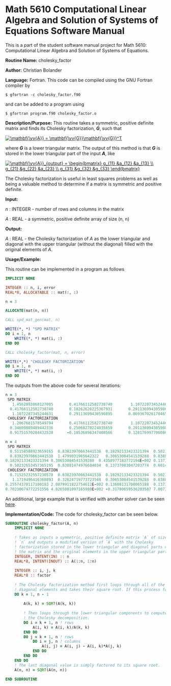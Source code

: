 # Math 5610 Computational Linear Algebra and Solution of Systems of Equations Software Manual

This is a part of the student software manual project for Math 5610: Computational Linear Algebra and Solution of Systems of Equations. 

**Routine Name:**           cholesky_factor

**Author:** Christian Bolander

**Language:** Fortran. This code can be compiled using the GNU Fortran compiler by

```$ gfortran -c cholesky_factor.f90```

and can be added to a program using

```$ gfortran program.f90 cholesky_factor.o ``` 

**Description/Purpose:** This routine takes a symmetric, positive definite matrix and finds its Cholesky factorization, ***G***, such that

<a href="https://www.codecogs.com/eqnedit.php?latex=\mathbf{\vv{A}}&space;=&space;\mathbf{\vv{G}}\mathbf{\vv{G}}^T" target="_blank"><img src="https://latex.codecogs.com/gif.latex?\mathbf{\vv{A}}&space;=&space;\mathbf{\vv{G}}\mathbf{\vv{G}}^T" title="\mathbf{\vv{A}} = \mathbf{\vv{G}}\mathbf{\vv{G}}^T" /></a>

where ***G*** is a lower triangular matrix. The output of this method is that ***G*** is stored in the lower triangular part of the input ***A***, like

<a href="https://www.codecogs.com/eqnedit.php?latex=\mathbf{\vv{A}}_{output}&space;=&space;\begin{bmatrix}&space;g_{11}&space;&a_{12}&space;&a_{13}&space;\\&space;g_{21}&space;&g_{22}&space;&a_{23}&space;\\&space;g_{31}&space;&g_{32}&space;&g_{33}&space;\end{bmatrix}" target="_blank"><img src="https://latex.codecogs.com/gif.latex?\mathbf{\vv{A}}_{output}&space;=&space;\begin{bmatrix}&space;g_{11}&space;&a_{12}&space;&a_{13}&space;\\&space;g_{21}&space;&g_{22}&space;&a_{23}&space;\\&space;g_{31}&space;&g_{32}&space;&g_{33}&space;\end{bmatrix}" title="\mathbf{\vv{A}}_{output} = \begin{bmatrix} g_{11} &a_{12} &a_{13} \\ g_{21} &g_{22} &a_{23} \\ g_{31} &g_{32} &g_{33} \end{bmatrix}" /></a>

The Cholesky factorization is useful in least squares problems as well as being a valuable method to determine if a matrix is symmetric and positive definite.

**Input:** 

*n* : INTEGER - number of rows and columns in the matrix

*A* : REAL - a symmetric, positive definite array of size (n, n)

**Output:** 

*A* : REAL - the Cholesky factorization of *A* as the lower triangular and diagonal with the upper triangular (without the diagonal) filled with the original elements of *A*.

**Usage/Example:**

This routine can be implemented in a program as follows

```fortran
IMPLICIT NONE

INTEGER :: n, i, error
REAL*8, ALLOCATABLE :: mat(:, :)

n = 3

ALLOCATE(mat(n, n))

CALL spd_mat_gen(mat, n)

WRITE(*, *) "SPD MATRIX"
DO i = 1, n
	WRITE(*, *) mat(i, :)
END DO

CALL cholesky_factor(mat, n, error)

WRITE(*,*) "CHOLESKY FACTORIZATION"
DO i = 1, n
	WRITE(*, *) mat(i, :)
END DO
```

The outputs from the above code for several iterations:

```fortran
n = 3
 SPD MATRIX
   1.4562893868127005       0.41766112582738740        1.1072287345244631     
  0.41766112582738740       0.18262626225367931       0.29113699430590895     
   1.1072287345244631       0.29113699430590895       0.86936702617046580     
 CHOLESKY FACTORIZATION
   1.2067681578549794       0.41766112582738740        1.1072287345244631     
  0.34609889489442336       0.25068270224835659       0.29113699430590895     
  0.91751570284432538      -0.10536896347408566       0.12817699770608676 

n = 4
 SPD MATRIX
  0.51158588923659165  0.83823970663441538  0.18292133423321394  0.50232653457365195     
  0.83823970663441538  1.4799031965642322   0.30653084541539288  0.83881474976684034     
0.18292133423321394 0.30653084541539288  8.4358977183772194E-002 0.13737083047203774     
  0.50232653457365195  0.83881474976684034  0.13737083047203774  0.60147574581917396     
 CHOLESKY FACTORIZATION
  0.71525232557230578  0.83823970663441538  0.18292133423321394  0.50232653457365195     
   1.1719496416368893  0.32624719773723548  0.30653084541539288  0.83881474976684034     
0.25574378117100183 2.0879911822754612E-002 0.13608131708065188  0.13737083047203774     
0.70230674772251556 4.8265881097165980E-002 -0.31780659536203587 7.0073893775801283E-002

```

An additional, large example that is verified with another solver can be seen [here](../HW5Task5Report.md).

**Implementation/Code:** The code for cholesky_factor can be seen below.

```fortran
SUBROUTINE cholesky_factor(A, n)
	IMPLICIT NONE
	
	! Takes as inputs a symmetric, positive definite matrix `A` of size
	! `n` and outputs a modified version of `A` with the Cholesky
	! factorization stored in the lower triangular and diagonal parts of
	! the matrix and the original elements in the upper triangular part.
	INTEGER, INTENT(IN) :: n
	REAL*8, INTENT(INOUT) :: A(1:n, 1:n)
	
	INTEGER :: i, j, k
	REAL*8 :: factor
	
	! The Cholesky factorization method first loops through all of the
	! diagonal elements and takes their square root. If this process fails
	DO k = 1, n - 1
		
		A(k, k) = SQRT(A(k, k))
		
		! Then loops through the lower triangular components to compute
		! the Cholesky decomposition.
		DO i = k + 1, n ! rows
			A(i, k) = A(i, k)/A(k, k)
		END DO
		DO j = k + 1, n ! rows
			DO i = j, n ! columns
				A(i, j) = A(i, j) - A(i, k)*A(j, k)
			END DO
		END DO
	END DO
	! The last diagonal value is simply factored to its square root.
	A(n, n) = SQRT(A(n, n))
	
END SUBROUTINE
```
